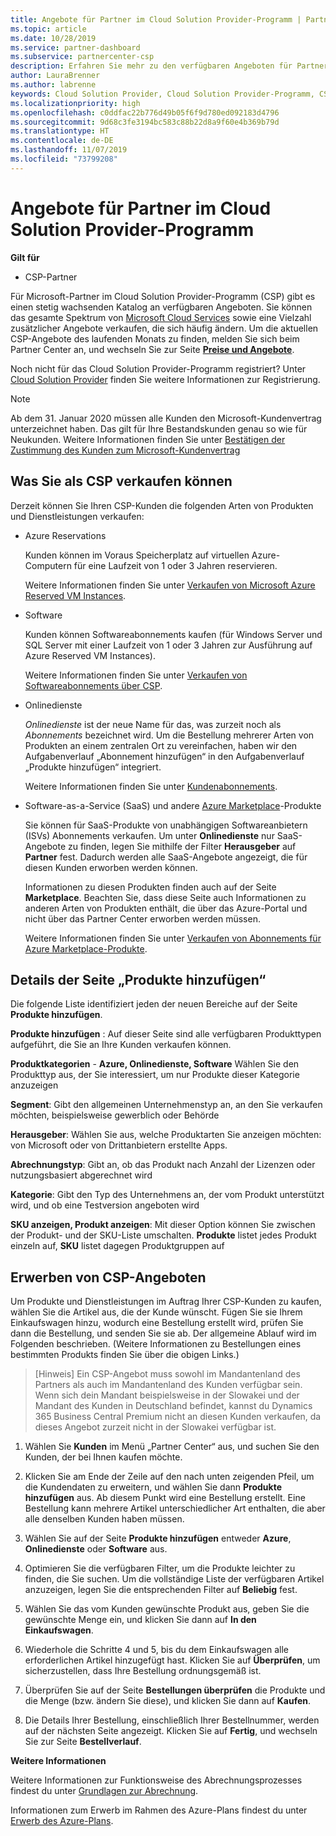 ```yaml
---
title: Angebote für Partner im Cloud Solution Provider-Programm | Partner Center
ms.topic: article
ms.date: 10/28/2019
ms.service: partner-dashboard
ms.subservice: partnercenter-csp
description: Erfahren Sie mehr zu den verfügbaren Angeboten für Partner im Cloud Solution Provider-Programm.
author: LauraBrenner
ms.author: labrenne
keywords: Cloud Solution Provider, Cloud Solution Provider-Programm, CSP, Produkt hinzufügen, an Kunden verkaufen, Partnerangebote, CSP-Angebote, cloudbasierte Dienste, Azure, Office 365, Dynamics, CSP-Partner, in CSP verkaufen, Azure RI, Azure Reserved Virtual Machine Instances, Azure-Reservierungen, Onlinedienste, Abonnementsoftware, AHUB, SQL Server in Azure, Windows Server in Azure, Kundenabonnements
ms.localizationpriority: high
ms.openlocfilehash: c0ddfac22b776d49b05f6f9d780ed092183d4796
ms.sourcegitcommit: 9d68c3fe3194bc583c88b22d8a9f60e4b369b79d
ms.translationtype: HT
ms.contentlocale: de-DE
ms.lasthandoff: 11/07/2019
ms.locfileid: "73799208"
---
```

# <a name="partner-offers-in-the-cloud-solution-provider-program"></a>Angebote für Partner im Cloud Solution Provider-Programm 

**Gilt für**

-  CSP-Partner

Für Microsoft-Partner im Cloud Solution Provider-Programm (CSP) gibt es einen stetig wachsenden Katalog an verfügbaren Angeboten. Sie können das gesamte Spektrum von [Microsoft Cloud Services](https://partner.microsoft.com/cloud-solution-provider/products-and-services) sowie eine Vielzahl zusätzlicher Angebote verkaufen, die sich häufig ändern. Um die aktuellen CSP-Angebote des laufenden Monats zu finden, melden Sie sich beim Partner Center an, und wechseln Sie zur Seite [**Preise und Angebote**](https://partnercenter.microsoft.com/pcv/sales).  

Noch nicht für das Cloud Solution Provider-Programm registriert? Unter [Cloud Solution Provider](https://partner.microsoft.com/cloud-solution-provider) finden Sie weitere Informationen zur Registrierung. 

>[!NOTE]
>Ab dem 31. Januar 2020 müssen alle Kunden den Microsoft-Kundenvertrag unterzeichnet haben. Das gilt für Ihre Bestandskunden genau so wie für Neukunden. Weitere Informationen finden Sie unter [Bestätigen der Zustimmung des Kunden zum Microsoft-Kundenvertrag](confirm-customer-agreement.md)

## <a name="what-you-can-sell-through-csp"></a>Was Sie als CSP verkaufen können

Derzeit können Sie Ihren CSP-Kunden die folgenden Arten von Produkten und Dienstleistungen verkaufen:

- Azure Reservations<br> 

    Kunden können im Voraus Speicherplatz auf virtuellen Azure-Computern für eine Laufzeit von 1 oder 3 Jahren reservieren.<br>
    
    Weitere Informationen finden Sie unter [Verkaufen von Microsoft Azure Reserved VM Instances](azure-reservations.md).

- Software<br>

    Kunden können Softwareabonnements kaufen (für Windows Server und SQL Server mit einer Laufzeit von 1 oder 3 Jahren zur Ausführung auf Azure Reserved VM Instances).<br>
 
    Weitere Informationen finden Sie unter [Verkaufen von Softwareabonnements über CSP](csp-software-subscriptions.md).  

- Onlinedienste<br>

    *Onlinedienste* ist der neue Name für das, was zurzeit noch als *Abonnements* bezeichnet wird. Um die Bestellung mehrerer Arten von Produkten an einem zentralen Ort zu vereinfachen, haben wir den Aufgabenverlauf „Abonnement hinzufügen“ in den Aufgabenverlauf „Produkte hinzufügen“ integriert.<br>
    
    Weitere Informationen finden Sie unter [Kundenabonnements](customer-subscriptions.md).

- Software-as-a-Service (SaaS) und andere [Azure Marketplace](https://azuremarketplace.microsoft.com/marketplace)-Produkte<br>

    Sie können für SaaS-Produkte von unabhängigen Softwareanbietern (ISVs) Abonnements verkaufen. Um unter **Onlinedienste** nur SaaS-Angebote zu finden, legen Sie mithilfe der Filter **Herausgeber** auf **Partner** fest. Dadurch werden alle SaaS-Angebote angezeigt, die für diesen Kunden erworben werden können.<br>
    
    Informationen zu diesen Produkten finden auch auf der Seite **Marketplace**. Beachten Sie, dass diese Seite auch Informationen zu anderen Arten von Produkten enthält, die über das Azure-Portal und nicht über das Partner Center erworben werden müssen.<br>

    Weitere Informationen finden Sie unter [Verkaufen von Abonnements für Azure Marketplace-Produkte](sell-marketplace-products.md).

## <a name="add-products-page-details"></a>Details der Seite „Produkte hinzufügen“

Die folgende Liste identifiziert jeden der neuen Bereiche auf der Seite **Produkte hinzufügen**.

**Produkte hinzufügen** : Auf dieser Seite sind alle verfügbaren Produkttypen aufgeführt, die Sie an Ihre Kunden verkaufen können.

**Produktkategorien** - **Azure, Onlinedienste, Software** Wählen Sie den Produkttyp aus, der Sie interessiert, um nur Produkte dieser Kategorie anzuzeigen

**Segment**: Gibt den allgemeinen Unternehmenstyp an, an den Sie verkaufen möchten, beispielsweise gewerblich oder Behörde

**Herausgeber**: Wählen Sie aus, welche Produktarten Sie anzeigen möchten: von Microsoft oder von Drittanbietern erstellte Apps.

**Abrechnungstyp**: Gibt an, ob das Produkt nach Anzahl der Lizenzen oder nutzungsbasiert abgerechnet wird

**Kategorie**: Gibt den Typ des Unternehmens an, der vom Produkt unterstützt wird, und ob eine Testversion angeboten wird

**SKU anzeigen, Produkt anzeigen**: Mit dieser Option können Sie zwischen der Produkt- und der SKU-Liste umschalten. **Produkte** listet jedes Produkt einzeln auf, **SKU** listet dagegen Produktgruppen auf

## <a name="buy-csp-offers"></a>Erwerben von CSP-Angeboten

Um Produkte und Dienstleistungen im Auftrag Ihrer CSP-Kunden zu kaufen, wählen Sie die Artikel aus, die der Kunde wünscht. Fügen Sie sie Ihrem Einkaufswagen hinzu, wodurch eine Bestellung erstellt wird, prüfen Sie dann die Bestellung, und senden Sie sie ab. Der allgemeine Ablauf wird im Folgenden beschrieben. (Weitere Informationen zu Bestellungen eines bestimmten Produkts finden Sie über die obigen Links.)

>[Hinweis] Ein CSP-Angebot muss sowohl im Mandantenland des Partners als auch im Mandantenland des Kunden verfügbar sein. 
>Wenn sich dein Mandant beispielsweise in der Slowakei und der Mandant des Kunden in Deutschland befindet, kannst du Dynamics 365 Business Central Premium nicht an diesen Kunden verkaufen, da dieses Angebot zurzeit nicht in der Slowakei verfügbar ist.

1. Wählen Sie **Kunden** im Menü „Partner Center“ aus, und suchen Sie den Kunden, der bei Ihnen kaufen möchte. 

2. Klicken Sie am Ende der Zeile auf den nach unten zeigenden Pfeil, um die Kundendaten zu erweitern, und wählen Sie dann **Produkte hinzufügen** aus. Ab diesem Punkt wird eine Bestellung erstellt. Eine Bestellung kann mehrere Artikel unterschiedlicher Art enthalten, die aber alle denselben Kunden haben müssen.

3. Wählen Sie auf der Seite **Produkte hinzufügen** entweder **Azure**, **Onlinedienste** oder **Software** aus.

4. Optimieren Sie die verfügbaren Filter, um die Produkte leichter zu finden, die Sie suchen. Um die vollständige Liste der verfügbaren Artikel anzuzeigen, legen Sie die entsprechenden Filter auf **Beliebig** fest. 

5. Wählen Sie das vom Kunden gewünschte Produkt aus, geben Sie die gewünschte Menge ein, und klicken Sie dann auf **In den Einkaufswagen**.

6. Wiederhole die Schritte 4 und 5, bis du dem Einkaufswagen alle erforderlichen Artikel hinzugefügt hast. Klicken Sie auf **Überprüfen**, um sicherzustellen, dass Ihre Bestellung ordnungsgemäß ist.  

7. Überprüfen Sie auf der Seite **Bestellungen überprüfen** die Produkte und die Menge (bzw. ändern Sie diese), und klicken Sie dann auf **Kaufen**. 

8. Die Details Ihrer Bestellung, einschließlich Ihrer Bestellnummer, werden auf der nächsten Seite angezeigt. Klicken Sie auf **Fertig**, und wechseln Sie zur Seite **Bestellverlauf**. 

**Weitere Informationen** 

Weitere Informationen zur Funktionsweise des Abrechnungsprozesses findest du unter [Grundlagen zur Abrechnung](https://docs.microsoft.com/partner-center/billing-basics).

Informationen zum Erwerb im Rahmen des Azure-Plans findest du unter [Erwerb des Azure-Plans](purchase-azure-plan).




